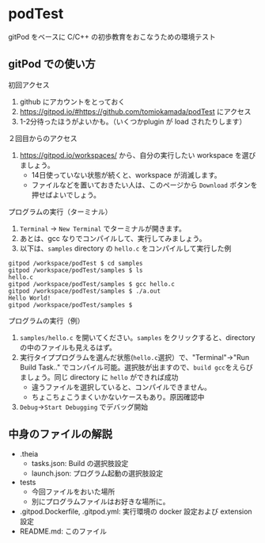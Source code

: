 # podTest

gitPod をベースに C/C++ の初歩教育をおこなうための環境テスト

## gitPod での使い方

初回アクセス

1. github にアカウントをとっておく
2. https://gitpod.io/#https://github.com/tomiokamada/podTest にアクセス
3. 1-2分待ったほうがよいかも。（いくつかplugin が load されたりします）

２回目からのアクセス

1. https://gitpod.io/workspaces/ から、自分の実行したい workspace を選びましょう。
	* 14日使っていない状態が続くと、workspace が消滅します。
	* ファイルなどを置いておきたい人は、このページから `Download` ボタンを押せばよいでしょう。

プログラムの実行（ターミナル）

1. `Terminal` -> `New Terminal` でターミナルが開きます。
2. あとは、gcc なりでコンパイルして、実行してみましょう。
3. 以下は、`samples` directory の `hello.c` をコンパイルして実行した例

```
gitpod /workspace/podTest $ cd samples
gitpod /workspace/podTest/samples $ ls
hello.c
gitpod /workspace/podTest/samples $ gcc hello.c 
gitpod /workspace/podTest/samples $ ./a.out 
Hello World!
gitpod /workspace/podTest/samples $ 
```

プログラムの実行（例）

1. `samples/hello.c` を開いてください。`samples` をクリックすると、directory の中のファイルも見えるはず。
2. 実行タイププログラムを選んだ状態(`hello.c`選択）で、"Terminal"->"Run Build Task.." でコンパイル可能。選択肢が出ますので、`build gcc`をえらびましょう。同じ directory に `hello` ができれば成功
   * 違うファイルを選択していると、コンパイルできません。
   * ちょこちょこうまくいかないケースもあり。原因確認中
3. `Debug`->`Start Debugging` でデバッグ開始


## 中身のファイルの解説

* .theia
  * tasks.json: Build の選択肢設定
  * launch.json: プログラム起動の選択肢設定
* tests
  * 今回ファイルをおいた場所
  * 別にプログラムファイルはお好きな場所に。
* .gitpod.Dockerfile, .gitpod.yml: 実行環境の docker 設定および extension 設定
* README.md: このファイル


  

